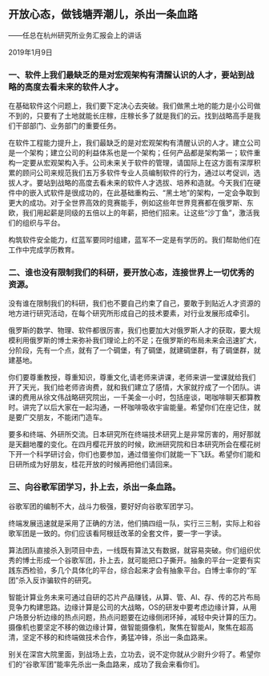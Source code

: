 ## 开放心态，做钱塘弄潮儿，杀出一条血路

——任总在杭州研究所业务汇报会上的讲话

2019年1月9日



### 一、软件上我们最缺乏的是对宏观架构有清醒认识的人才，要站到战略的高度去看未来的软件人才。

在基础软件这个问题上，我们要下定决心去突破。我们做黑土地的能力是小公司做不到的，只要有了土地就能长庄稼，庄稼长多了就是我们的云。找到战略高手是我们干部部门、业务部门的重要任务。

在软件工程能力提升上，我们最缺乏的是对宏观架构有清醒认识的人才。建立公司是一个架构；建立公司的利益体系也是一个架构；任何产品都是架构第一；软件重构一定要从宏观架构入手。公司未来关于软件的管理，请国际上在这方面有深厚积累的顾问公司来规范我们五万多软件专业人员编制软件的行为，通过以考促训，选拔人才。要站到战略的高度去看未来的软件人才选拔、培养和造就。今天我们在硬件中的嵌入式软件是很成功的，在此基础重构云、“黑土地”的架构，一定会争取到更大的成功。对于全世界高效的竞赛能手，例如这些年世界竞赛都在俄罗斯、东欧，我们用起薪是同级的五倍以上的年薪，把他们招来。让这些“沙丁鱼”，激活我们的组织与平台。

构筑软件安全能力，红蓝军要同时组建，蓝军不一定是有学历的。我们帮助他们在工作中完成学历教育。



### 二、谁也没有限制我们的科研，要开放心态，连接世界上一切优秀的资源。

没有谁在限制我们的科研，我们也不要自己约束了自己，要敢于到贴近人才资源的地方进行研究活动，在每个研究所形成自己的技术要素，对行业发展形成牵引。

俄罗斯的数学、物理、软件都很厉害，我们也要加大对俄罗斯人才的获取，要大规模利用俄罗斯的博士来弥补我们理论上的不足；在俄罗斯的布局未来会迅速扩大，分阶段，先有一个点，就有了一个碉堡，有了碉堡，就建碉堡群，有了碉堡群，就建基地。

你们要尊重教授，尊重知识，尊重文化,请老师来讲课，老师来讲一堂课就给我们开了天光，我们给老师咨询费，就和我们建立了感情，大家就拧成了一个团队。讲课的费用从徐文伟战略研究院出，一千美金一小时，包括座谈，喝咖啡聊天都算教时。讲完了以后大家在一起沟通，一杯咖啡吸收宇宙能量。希望你们在座记住，就是要广交朋友，不能闭门造车。

要多和终端、外研所交流。日本研究所在终端技术研究上是非常厉害的，用好那就是天翻地覆的变化。在四月樱花开放的时候，欧洲研究院和日本研究所会在樱花树下开一个科学研讨会，你们也要参加，通过借鉴你们就能一下飞跃。希望你们能和日研所成为好朋友，桂花开放的时候再把他们请回来。



### 三、向谷歌军团学习，扑上去，杀出一条血路。

谷歌军团的编制不大，战斗力极强，要好好向谷歌军团学习。

终端发展迅速就是采用了正确的方法，他们搞四组一队，实行三三制，实际上和谷歌军团是一致的。你们应该看阿根廷改革的全套文件，要一字一字读。

算法团队直接杀入到项目中去，一线既有算法又有数据，就容易突破。你们组织优秀的博士形成一个谷歌军团，扑上去，就可能把口子撕开。抽象的平台一定要有实践东西检验，多几个具体化的平台，综合起来才会有抽象平台。白博士率你的“军团”杀入反诈骗软件的研究。

智能计算业务未来可通过自研的芯片产品赚钱，从算、管、AI、存、传的芯片布局竞争力构建思路。边缘计算是公司的大战略，OS的研发中要考虑边缘计算，从用户场景分析边缘的热点问题，热点问题要在边缘侧闭环掉，减轻中央计算的压力。摄像机也要坚定不移的做边缘计算，做智能摄像机，聚焦在智能AI，聚焦在超高清，坚定不移的和终端做技术合作，勇猛冲锋，杀出一条血路来。

别关在深宫大院里面，到战场上去，立功去，说不定你就从少尉升少将了。希望你们的“谷歌军团”能率先杀出一条血路来，成功了我会来看你们。
